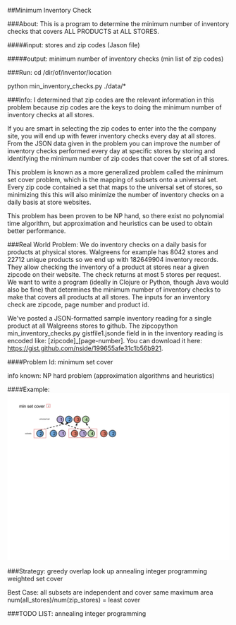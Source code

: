 ##Minimum Inventory Check

###About: 
This is a program to determine the minimum number of inventory checks that covers ALL PRODUCTS at ALL STORES.

#####input:
stores and zip codes (Jason file)

#####output:
minimum number of inventory checks (min list of zip codes)

###Run:
cd /dir/of/inventor/location

python min_inventory_checks.py ./data/*

###Info:
I determined that zip codes are the relevant information in this problem because zip codes are the keys to doing the minimum number of inventory checks at all stores. 

If you are smart in selecting the zip codes to enter into the the company site, you will end up with fewer inventory checks every day at all stores. From the JSON data given in the problem you can improve the number of inventory checks performed every day at specific stores by storing and identifying the minimum number of zip codes that cover the set of all stores. 

This problem is known as a more generalized problem called the minimum set cover problem, which is the mapping of subsets onto a universal set. Every zip code contained a set that maps to the universal set of stores, so minimizing this this will also minimize the number of inventory checks on a daily basis at store websites. 

This problem has been proven to be NP hand, so there exist no polynomial time algorithm, but approximation and heuristics can be used to obtain better performance.       


###Real World Problem:
We do inventory checks on a daily basis for products at physical stores. Walgreens for example has 8042 stores and 22712 unique products so we end up with 182649904 inventory records. They allow checking the inventory of a product at stores near a given zipcode on their website. The check returns at most 5 stores per request. We want to write a program (ideally in Clojure or Python, though Java would also be fine) that determines the minimum number of inventory checks to make that covers all products at all stores. The inputs for an inventory check are zipcode, page number and product id.

We've posted a JSON-formatted sample inventory reading for a single product at all Walgreens stores to github. The zipcopython min_inventory_checks.py gistfile1.jsonde field in in the inventory reading is encoded like: [zipcode]_[page-number]. You can download it here: https://gist.github.com/nside/199655afe31c1b56b921.


####Problem Id:
minimum set cover

info known:
NP hard problem (approximation algorithms and heuristics)

####Example:
<img src = "./minset-cover.svg">

###Strategy:
greedy
overlap look up
annealing
integer programming
weighted set cover 



Best Case:
all subsets are independent and cover same maximum area
num(all_stores)/num(zip_stores) = least cover



###TODO LIST:
annealing
integer programming
